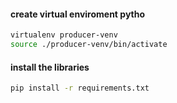 


#### create virtual enviroment pytho
```sh
virtualenv producer-venv
source ./producer-venv/bin/activate
```


#### install the libraries
```sh
pip install -r requirements.txt
```

####
